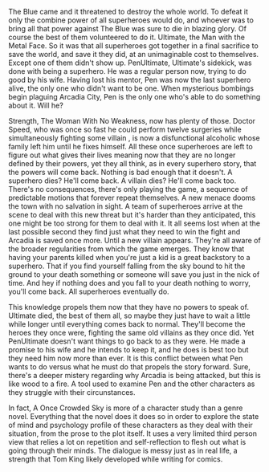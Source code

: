 The Blue came and it threatened to destroy the whole world. To defeat it only the combine power of all superheroes would do, and whoever was to bring all that power against The Blue was sure to die in blazing glory. Of course the best of them volunteered to do it. Ultimate, the Man with the Metal Face. So it was that all superheroes got together in a final sacrifice to save the world, and save it they did, at an unimaginable cost to themselves. Except one of them didn't show up. PenUltimate, Ultimate's sidekick, was done with being a superhero. He was a regular person now, trying to do good by his wife. Having lost his mentor, Pen was now the last superhero alive, the only one who didn't want to be one. When mysterious bombings begin plaguing Arcadia City, Pen is the only one who's able to do something about it. Will he?



Strength, The Woman With No Weakness, now has plenty of those. Doctor Speed, who was once so fast he could perform twelve surgeries while simultaneously fighting some villain , is now a disfunctional alcoholic whose family left him until he fixes himself. All these once superheroes are left to figure out what gives their lives meaning now that they are no longer defined by their powers, yet they all think, as in every superhero story, that the powers will come back. Nothing is bad enough that it doesn't. A superhero dies? He'll come back. A villain dies? He'll come back too. There's no consequences, there's only playing the game, a sequence of predictable motions that forever repeat themselves. A new menace dooms the town with no salvation in sight. A team of superheroes arrive at the scene to deal with this new threat but it's harder than they anticipated, this one might be too strong for them to deal with it. It all seems lost when at the last possible second they find just what they need to win the fight and Arcadia is saved once more. Until a new villain appears. They're all aware of the broader regularities from which the game emerges. They know that having your parents killed when you're just a kid is a great backstory to a superhero. That if you find yourself falling from the sky bound to hit the ground to your death something or someone will save you just in the nick of time. And hey if nothing does and you fall to your death nothing to worry, you'll come back. All superheroes eventually do.

This knowledge propels them now that they have no powers to speak of. Ultimate died, the best of them all, so maybe they just have to wait a little while longer until everything comes back to normal. They'll become the heroes they once were, fighting the same old villains as they once did. Yet PenUltimate doesn't want things to go back to as they were. He made a promise to his wife and he intends to keep it, and he does is best too but they need him now more than ever. It is this conflict between what Pen wants to do versus what he must do that propels the story forward. Sure, there's a deeper mistery regarding why Arcadia is being attacked, but this is like wood to a fire. A tool used to examine Pen and the other characters as they struggle with their circunstances.  

In fact, A Once Crowded Sky is more of a character study than a genre novel. Everything that the novel does it does so in order to explore the state of mind and psychology profile of these characters as they deal with their situation, from the prose to the plot itself. It uses a very limited third person view that relies a lot on repetition and self-reflection to flesh out what is going through their minds. The dialogue is messy just as in real life, a strength that Tom King likely developed while writing for comics. 
